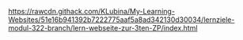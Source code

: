 https://rawcdn.githack.com/KLubina/My-Learning-Websites/51e16b941392b7222775aaf5a8ad342130d30034/lernziele-modul-322-branch/lern-webseite-zur-3ten-ZP/index.html

